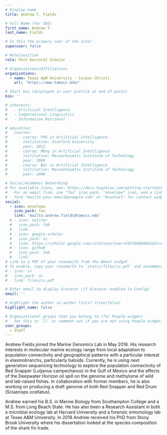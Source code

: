 ```yaml
---
# Display name
title: Andrew T. Fields

# Full Name (for SEO)
first_name: Andrew T.
last_name: Fields

# Is this the primary user of the site?
superuser: false

# Role/position
role: Post Doctoral Scholar

# Organizations/Affiliations
organizations:
  - name: Texas A&M University - Corpus Christi
    url: 'https://www.tamucc.edu/'

# Short bio (displayed in user profile at end of posts)
bio: ''

# interests:
#   - Artificial Intelligence
#   - Computational Linguistics
#   - Information Retrieval

# education:
#   courses:
#     - course: PhD in Artificial Intelligence
#       institution: Stanford University
#       year: 2012
#     - course: MEng in Artificial Intelligence
#       institution: Massachusetts Institute of Technology
#       year: 2009
#     - course: BSc in Artificial Intelligence
#       institution: Massachusetts Institute of Technology
#       year: 2008

# Social/Academic Networking
# For available icons, see: https://docs.hugoblox.com/getting-started/page-builder/#icons
#   For an email link, use "fas" icon pack, "envelope" icon, and a link in the
#   form "mailto:your-email@example.com" or "#contact" for contact widget.
social:
  - icon: envelope
    icon_pack: fas
    link: 'mailto:andrew.fields@tamucc.edu'
  # - icon: twitter
  #   icon_pack: fab
  #   link: 
  # - icon: google-scholar
  #   icon_pack: ai
  #   link: https://scholar.google.com/citations?user=FEmfE0QAAAAJ&hl=en&oi=sra
  # - icon: github
  #   icon_pack: fab
  #   link: 
# Link to a PDF of your resume/CV from the About widget.
# To enable, copy your resume/CV to `static/files/cv.pdf` and uncomment the lines below.
# - icon: cv
#   icon_pack: ai
#   link: files/cv.pdf

# Enter email to display Gravatar (if Gravatar enabled in Config)
email: ''

# Highlight the author in author lists? (true/false)
highlight_name: false

# Organizational groups that you belong to (for People widget)
#   Set this to `[]` or comment out if you are not using People widget.
user_groups:
  - Staff
---
```


Andrew Fields joined the Marine Genomics Lab in May 2016. His research interests in molecular marine ecology range from local adaptation to population connectivity and geographical patterns with a particular interest in elasmobranchs, particularly batoids. Currently, he is using next generation sequencing technology to explore the population connectivity of Red Snapper (Lutjanus campechanus) in the Gulf of Mexico and the effects of the Deepwater Horizon oil spill on the genome and methylome of wild and lab-raised fishes. In collaboration with former members, he is also working on producing a draft genome of both Red Snapper and Red Drum (Sciaenops ocellatus). 

Andrew earned his B.S. in Marine Biology from Southampton College and a M.S. from Long Beach State. He has also been a Research Assistant in both a microbial ecology lab at Harvard University and a forensic entomology lab at Texas A&M University. In 2018 Andrew received his PhD from Stony Brook University where his dissertation looked at the species composition of the shark fin trade.  